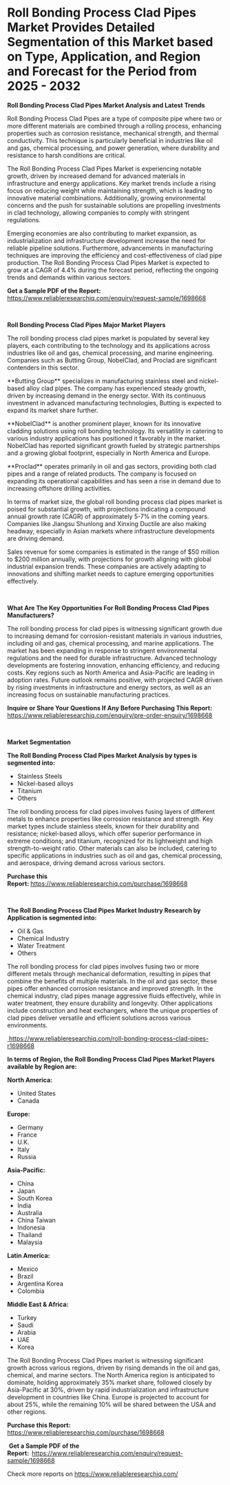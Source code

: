 <p><h1>Roll Bonding Process Clad Pipes Market Provides Detailed Segmentation of this Market based on Type, Application, and Region and Forecast for the Period from 2025 - 2032</h1></p><p><strong>Roll Bonding Process Clad Pipes Market Analysis and Latest Trends</strong></p>
<p><p>Roll Bonding Process Clad Pipes are a type of composite pipe where two or more different materials are combined through a rolling process, enhancing properties such as corrosion resistance, mechanical strength, and thermal conductivity. This technique is particularly beneficial in industries like oil and gas, chemical processing, and power generation, where durability and resistance to harsh conditions are critical.</p><p>The Roll Bonding Process Clad Pipes Market is experiencing notable growth, driven by increased demand for advanced materials in infrastructure and energy applications. Key market trends include a rising focus on reducing weight while maintaining strength, which is leading to innovative material combinations. Additionally, growing environmental concerns and the push for sustainable solutions are propelling investments in clad technology, allowing companies to comply with stringent regulations.</p><p>Emerging economies are also contributing to market expansion, as industrialization and infrastructure development increase the need for reliable pipeline solutions. Furthermore, advancements in manufacturing techniques are improving the efficiency and cost-effectiveness of clad pipe production. The Roll Bonding Process Clad Pipes Market is expected to grow at a CAGR of 4.4% during the forecast period, reflecting the ongoing trends and demands within various sectors.</p></p>
<p><strong>Get a Sample PDF of the Report:&nbsp;</strong> <a href="https://www.reliableresearchiq.com/enquiry/request-sample/1698668?utm_campaign=1842&utm_medium=2&utm_source=Github&utm_content=ia&utm_term=09012025&utm_id=roll-bonding-process-clad-pipes">https://www.reliableresearchiq.com/enquiry/request-sample/1698668</a></p>
<p>&nbsp;</p>
<p><strong>Roll Bonding Process Clad Pipes Major Market Players</strong></p>
<p><p>The roll bonding process clad pipes market is populated by several key players, each contributing to the technology and its applications across industries like oil and gas, chemical processing, and marine engineering. Companies such as Butting Group, NobelClad, and Proclad are significant contenders in this sector.</p><p>**Butting Group** specializes in manufacturing stainless steel and nickel-based alloy clad pipes. The company has experienced steady growth, driven by increasing demand in the energy sector. With its continuous investment in advanced manufacturing technologies, Butting is expected to expand its market share further.</p><p>**NobelClad** is another prominent player, known for its innovative cladding solutions using roll bonding technology. Its versatility in catering to various industry applications has positioned it favorably in the market. NobelClad has reported significant growth fueled by strategic partnerships and a growing global footprint, especially in North America and Europe.</p><p>**Proclad** operates primarily in oil and gas sectors, providing both clad pipes and a range of related products. The company is focused on expanding its operational capabilities and has seen a rise in demand due to increasing offshore drilling activities.</p><p>In terms of market size, the global roll bonding process clad pipes market is poised for substantial growth, with projections indicating a compound annual growth rate (CAGR) of approximately 5-7% in the coming years. Companies like Jiangsu Shunlong and Xinxing Ductile are also making headway, especially in Asian markets where infrastructure developments are driving demand.</p><p>Sales revenue for some companies is estimated in the range of $50 million to $200 million annually, with projections for growth aligning with global industrial expansion trends. These companies are actively adapting to innovations and shifting market needs to capture emerging opportunities effectively.</p></p>
<p>&nbsp;</p>
<p><strong>What Are The Key Opportunities For Roll Bonding Process Clad Pipes Manufacturers?</strong></p>
<p><p>The roll bonding process for clad pipes is witnessing significant growth due to increasing demand for corrosion-resistant materials in various industries, including oil and gas, chemical processing, and marine applications. The market has been expanding in response to stringent environmental regulations and the need for durable infrastructure. Advanced technology developments are fostering innovation, enhancing efficiency, and reducing costs. Key regions such as North America and Asia-Pacific are leading in adoption rates. Future outlook remains positive, with projected CAGR driven by rising investments in infrastructure and energy sectors, as well as an increasing focus on sustainable manufacturing practices.</p></p>
<p><strong>Inquire or Share Your Questions If Any Before Purchasing This Report:</strong> <a href="https://www.reliableresearchiq.com/enquiry/pre-order-enquiry/1698668?utm_campaign=1842&utm_medium=2&utm_source=Github&utm_content=ia&utm_term=09012025&utm_id=roll-bonding-process-clad-pipes">https://www.reliableresearchiq.com/enquiry/pre-order-enquiry/1698668</a></p>
<p>&nbsp;</p>
<p><strong>Market Segmentation</strong></p>
<p><strong>The Roll Bonding Process Clad Pipes Market Analysis by types is segmented into:</strong></p>
<p><ul><li>Stainless Steels</li><li>Nickel-based alloys</li><li>Titanium</li><li>Others</li></ul></p>
<p><p>The roll bonding process for clad pipes involves fusing layers of different metals to enhance properties like corrosion resistance and strength. Key market types include stainless steels, known for their durability and resistance; nickel-based alloys, which offer superior performance in extreme conditions; and titanium, recognized for its lightweight and high strength-to-weight ratio. Other materials can also be included, catering to specific applications in industries such as oil and gas, chemical processing, and aerospace, driving demand across various sectors.</p></p>
<p><strong>Purchase this Report:&nbsp;</strong><a href="https://www.reliableresearchiq.com/purchase/1698668?utm_campaign=1842&utm_medium=2&utm_source=Github&utm_content=ia&utm_term=09012025&utm_id=roll-bonding-process-clad-pipes">https://www.reliableresearchiq.com/purchase/1698668</a></p>
<p>&nbsp;</p>
<p><strong>The Roll Bonding Process Clad Pipes Market Industry Research by Application is segmented into:</strong></p>
<p><ul><li>Oil & Gas</li><li>Chemical Industry</li><li>Water Treatment</li><li>Others</li></ul></p>
<p><p>The roll bonding process for clad pipes involves fusing two or more different metals through mechanical deformation, resulting in pipes that combine the benefits of multiple materials. In the oil and gas sector, these pipes offer enhanced corrosion resistance and improved strength. In the chemical industry, clad pipes manage aggressive fluids effectively, while in water treatment, they ensure durability and longevity. Other applications include construction and heat exchangers, where the unique properties of clad pipes deliver versatile and efficient solutions across various environments.</p></p>
<p><a href="https://www.reliableresearchiq.com/roll-bonding-process-clad-pipes-r1698668?utm_campaign=1842&utm_medium=2&utm_source=Github&utm_content=ia&utm_term=09012025&utm_id=roll-bonding-process-clad-pipes">&nbsp;https://www.reliableresearchiq.com/roll-bonding-process-clad-pipes-r1698668</a></p>
<p><strong>In terms of Region, the Roll Bonding Process Clad Pipes Market Players available by Region are:</strong></p>
<p>
    <p> <strong> North America: </strong>
        <ul>
            <li>United States</li>
            <li>Canada</li>
        </ul>
        </p> 
    <p> <strong> Europe: </strong>
        <ul>
            <li>Germany</li>
            <li>France</li>
            <li>U.K.</li>
            <li>Italy</li>
            <li>Russia</li>
        </ul>
        </p> 
    <p> <strong> Asia-Pacific: </strong>
        <ul>
            <li>China</li>
            <li>Japan</li>
            <li>South Korea</li>
            <li>India</li>
            <li>Australia</li>
            <li>China Taiwan</li>
            <li>Indonesia</li>
            <li>Thailand</li>
            <li>Malaysia</li>
        </ul>
        </p> 
    <p> <strong> Latin America: </strong>
        <ul>
            <li>Mexico</li>
            <li>Brazil</li>
            <li>Argentina Korea</li>
            <li>Colombia</li>
        </ul>
        </p> 
    <p> <strong> Middle East & Africa: </strong>
        <ul>
            <li>Turkey</li>
            <li>Saudi</li>
            <li>Arabia</li>
            <li>UAE</li>
            <li>Korea</li>
        </ul>
    </p>
    </p>
<p><p>The Roll Bonding Process Clad Pipes market is witnessing significant growth across various regions, driven by rising demands in the oil and gas, chemical, and marine sectors. The North America region is anticipated to dominate, holding approximately 35% market share, followed closely by Asia-Pacific at 30%, driven by rapid industrialization and infrastructure development in countries like China. Europe is projected to account for about 25%, while the remaining 10% will be shared between the USA and other regions.</p></p>
<p><strong>Purchase this Report: </strong><a href="https://www.reliableresearchiq.com/purchase/1698668?utm_campaign=1842&utm_medium=2&utm_source=Github&utm_content=ia&utm_term=09012025&utm_id=roll-bonding-process-clad-pipes">https://www.reliableresearchiq.com/purchase/1698668</a></p>
<p>&nbsp;<strong>Get a Sample PDF of the Report:&nbsp;&nbsp;</strong><a href="https://www.reliableresearchiq.com/enquiry/request-sample/1698668?utm_campaign=1842&utm_medium=2&utm_source=Github&utm_content=ia&utm_term=09012025&utm_id=roll-bonding-process-clad-pipes">https://www.reliableresearchiq.com/enquiry/request-sample/1698668</a></p>
<p><strong></strong></p>
<p>Check more reports on <a href="https://www.reliableresearchiq.com/?utm_campaign=1842&utm_medium=2&utm_source=Github&utm_content=ia&utm_term=09012025&utm_id=roll-bonding-process-clad-pipes">https://www.reliableresearchiq.com/</a></p>